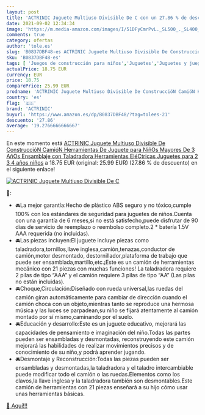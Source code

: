 ```yaml
---
layout: post
title: 'ACTRINIC Juguete Multiuso Divisible De C con un 27.86 % de descuento'
date: 2021-09-02 12:34:34
image: 'https://m.media-amazon.com/images/I/51DFyCmrPvL._SL500_._SL400_.jpg'
comments: true
category: ofertas
author: 'tole.es'
slug: 'B0837DBF48-es ACTRINIC Juguete Multiuso Divisible De ConstruccióN CamióN...'
sku: 'B0837DBF48-es'
tags: [ 'Juegos de construcción para niños','Juguetes','Juguetes y juegos','actrinic','juguetes', ]
actualPrice: 18.75 EUR
currency: EUR
price: 18.75
comparePrice: 25.99 EUR
prodname: 'ACTRINIC Juguete Multiuso Divisible De ConstruccióN CamióN Herramientas De Juguete para NiñOs Mayores De 3 AñOs Ensamblaje con Taladradora Herramientas EléCtricas Juguetes para 2 3 4 años niños'
country: 'es'
flag: '🇪🇸'
brand: 'ACTRINIC'
buyurl: 'https://www.amazon.es/dp/B0837DBF48/?tag=tolees-21'
descuento: '27.86'
average: '19.2766666666667'
---
```


En este momento está [ACTRINIC Juguete Multiuso Divisible De ConstruccióN CamióN Herramientas De Juguete para NiñOs Mayores De 3 AñOs Ensamblaje con Taladradora Herramientas EléCtricas Juguetes para 2 3 4 años niños](https://www.amazon.es/dp/B0837DBF48/?tag=tolees-21) a 18.75 EUR (original: 25.99 EUR) (27.86 %  de descuento) en el siguiente enlace!

[![ACTRINIC Juguete Multiuso Divisible De C](https://m.media-amazon.com/images/I/51DFyCmrPvL._SL500_._SL400_.jpg)](https://www.amazon.es/dp/B0837DBF48/?tag=tolees-21)

🔎:

- 🚘La mejor garantía:Hecho de plástico ABS seguro y no tóxico,cumple 100% con los estándares de seguridad para juguetes de niños.Cuenta con una garantía de 6 meses,si no está satisfecho,puede disfrutar de 90 días de servicio de reemplazo o reembolso completo.2 * batería 1.5V AAA requerida (no incluidas).
- 🚘Las piezas incluyen:El juguete incluye piezas como taladradora,tornillos,llave inglesa,camión,tenazas,conductor de camión,motor desmontado, destornillador,plataforma de trabajo que puede ser ensamblada,martillo,etc.¡Este es un camión de herramientas mecánico con 21 piezas con muchas funciones! La taladradora requiere 2 pilas de tipo “AAA” y el camión requiere 3 pilas de tipo “AA” (Las pilas no están incluidas).
- 🚘Choque,Circulación:Diseñado con rueda universal,las ruedas del camión giran automáticamente para cambiar de dirección cuando el camión choca con un objeto,mientras tanto se reproduce una hermosa música y las luces se parpadean,su niño se fijará atentamente al camión montado por sí mismo,caminando por el suelo.
- 🚘Educación y desarrollo:Este es un juguete educativo, mejorará las capacidades de pensamiento e imaginación del niño.Todas las partes pueden ser ensambladas y desmontadas, reconstruyendo este camión mejorará las habilidades de realizar movimientos precisos y de conocimiento de su niño,y podrá aprender jugando.
- 🚘Desmontaje y Reconstrucción:Todas las piezas pueden ser ensambladas y desmontadas,la taladradora y el taladro intercambiable puede modificar todo el camión o las ruedas.Elementos como los clavos,la llave inglesa y la taladradora también son desmontables.Este camión de herramientas con 21 piezas enseñará a su hijo cómo usar unas herramientas básicas.

[🛒 Aquí!!!](https://www.amazon.es/dp/B0837DBF48/?tag=tolees-21)
